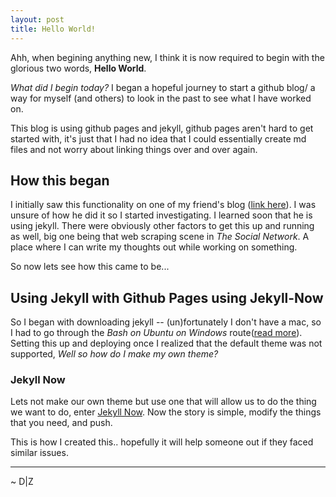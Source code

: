 ```yaml
---
layout: post
title: Hello World!
---
```


Ahh, when begining anything new, I think it is now required to begin with the glorious two words, **Hello World**.

*What did I begin today?* I began a hopeful journey to start a github blog/ a way for myself (and others) to look in the past to see what I have worked on.

This blog is using github pages and jekyll, github pages aren't hard to get started with, it's just that I had no idea that I could essentially create md files and not worry about linking things over and over again.

## How this began
I initially saw this functionality on one of my friend's blog ([link here](https://ryanfleck.github.io)). I was unsure of how he did it so I started investigating. I learned soon that he is using jekyll. There were obviously other factors to get this up and running as well, big one being that web scraping scene in *The Social Network*. A place where I can write my thoughts out while working on something. 

So now lets see how this came to be...

## Using Jekyll with Github Pages using Jekyll-Now

So I began with downloading jekyll -- (un)fortunately I don't have a mac, so I had to go through the *Bash on Ubuntu on Windows* route([read more](https://msdn.microsoft.com/en-us/commandline/wsl/about)). Setting this up and deploying once I realized that the default theme was not supported, *Well so how do I make my own theme?*

### Jekyll Now

Lets not make our own theme but use one that will allow us to do the thing we want to do, enter [Jekyll Now](https://github.com/barryclark/jekyll-now). Now the story is simple, modify the things that you need, and push. 

This is how I created this.. hopefully it will help someone out if they faced similar issues.

___

~ D|Z
